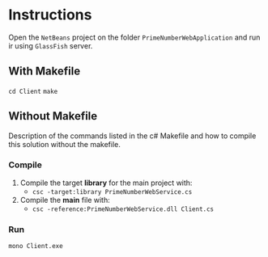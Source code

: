 # Instructions

Open the `NetBeans` project on the folder `PrimeNumberWebApplication` and run ir using `GlassFish` server.

## With Makefile

`cd Client`
`make`

## Without Makefile

Description of the commands listed in the c# Makefile and how to compile this solution without the makefile.

### Compile

1. Compile the target **library** for the main project with:
   - `csc -target:library PrimeNumberWebService.cs`
2. Compile the **main** file with:
   - `csc -reference:PrimeNumberWebService.dll Client.cs`

### Run

`mono Client.exe`